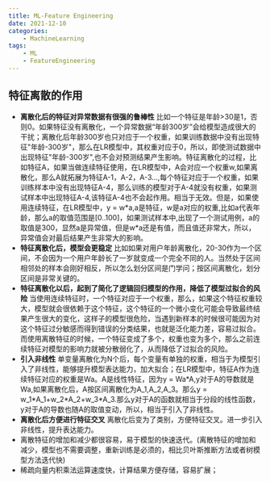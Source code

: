 ```yaml
---
title: ML-Feature Engineering
date: 2021-12-10
categories: 
    - MachineLearning
tags:  
    - ML
    - FeatureEngineering
---
```


## 特征离散的作用

<!-- more -->

- **离散化后的特征对异常数据有很强的鲁棒性**
  比如一个特征是年龄>30是1，否则0。如果特征没有离散化，一个异常数据“年龄300岁”会给模型造成很大的干扰；离散化后年龄300岁也只对应于一个权重，如果训练数据中没有出现特征"年龄-300岁"，那么在LR模型中，其权重对应于0，所以，即使测试数据中出现特征"年龄-300岁",也不会对预测结果产生影响。特征离散化的过程，比如特征A，如果当做连续特征使用，在LR模型中，A会对应一个权重w,如果离散化，那么A就拓展为特征A-1，A-2，A-3...,每个特征对应于一个权重，如果训练样本中没有出现特征A-4，那么训练的模型对于A-4就没有权重，如果测试样本中出现特征A-4,该特征A-4也不会起作用。相当于无效。但是，如果使用连续特征，在LR模型中，y = w\*a,a是特征，w是a对应的权重,比如a代表年龄，那么a的取值范围是[0..100]，如果测试样本中,出现了一个测试用例，a的取值是300，显然a是异常值，但是w\*a还是有值，而且值还非常大，所以，异常值会对最后结果产生非常大的影响。
- **特征离散化后，模型会更稳定**
  比如如果对用户年龄离散化，20-30作为一个区间，不会因为一个用户年龄长了一岁就变成一个完全不同的人。当然处于区间相邻处的样本会刚好相反，所以怎么划分区间是门学问；按区间离散化，划分区间是非常关键的。
- **特征离散化以后，起到了简化了逻辑回归模型的作用，降低了模型过拟合的风险**
  当使用连续特征时，一个特征对应于一个权重，那么，如果这个特征权重较大，模型就会很依赖于这个特征，这个特征的一个微小变化可能会导致最终结果产生很大的变化，这样子的模型很危险，当遇到新样本的时候很可能因为对这个特征过分敏感而得到错误的分类结果，也就是泛化能力差，容易过拟合。而使用离散特征的时候，一个特征变成了多个，权重也变为多个，那么之前连续特征对模型的影响力就被分散弱化了，从而降低了过拟合的风险。
- **引入非线性**
  单变量离散化为N个后，每个变量有单独的权重，相当于为模型引入了非线性，能够提升模型表达能力，加大拟合；在LR模型中，特征A作为连续特征对应的权重是Wa。A是线性特征，因为y = Wa\*A,y对于A的导数就是Wa,如果离散化后，A按区间离散化为A_1,A_2,A_3。那么y = w_1\*A_1+w_2\*A_2+w_3\*A_3.那么y对于A的函数就相当于分段的线性函数，y对于A的导数也随A的取值变动，所以，相当于引入了非线性。
- **离散化后方便进行特征交叉**
  离散化后变为了类别，方便特征交叉。进一步引入非线性，提升表达能力。
- 离散特征的增加和减少都很容易，易于模型的快速迭代。(离散特征的增加和减少，模型也不需要调整，重新训练是必须的，相比贝叶斯推断方法或者树模型方法迭代快)
- 稀疏向量内积乘法运算速度快，计算结果方便存储，容易扩展；


